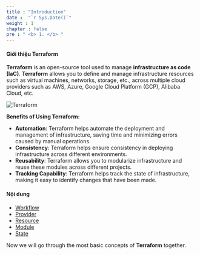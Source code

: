 ```yaml
---
title : "Introduction"
date :  "`r Sys.Date()`" 
weight : 1 
chapter : false
pre : " <b> 1. </b> "
---
```


#### Giới thiệu Terraform

**Terraform** is an open-source tool used to manage **infrastructure as code (IaC)**. **Terraform** allows you to define and manage infrastructure resources such as virtual machines, networks, storage, etc., across multiple cloud providers such as AWS, Azure, Google Cloud Platform (GCP), Alibaba Cloud, etc.

![Terraform](/images/1-Introduce/terraform.png?featherlight=false&width=26pc)


**Benefits of Using Terraform:**
- **Automation**: Terraform helps automate the deployment and management of infrastructure, saving time and minimizing errors caused by manual operations.
- **Consistency**:  Terraform helps ensure consistency in deploying infrastructure across different environments.
- **Reusability**: Terraform allows you to modularize infrastructure and reuse these modules across different projects.
- **Tracking Capability**: Terraform helps track the state of infrastructure, making it easy to identify changes that have been made.

#### Nội dung
- [Workflow](1.1-workflow/)
- [Provider](1.2-provider/)
- [Resource](1.3-resource/)
- [Module](1.4-module/)
- [State](1.5-state/)

Now we will go through the most basic concepts of **Terraform** together.